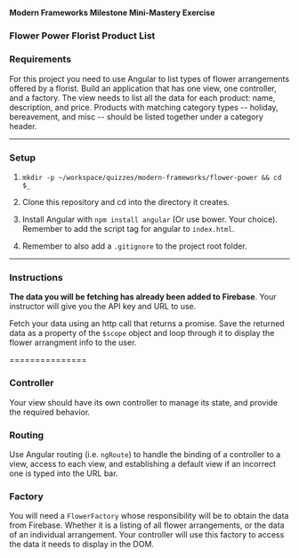 #### Modern Frameworks Milestone Mini-Mastery Exercise
### Flower Power Florist Product List

### Requirements
For this project you need to use Angular to list types of flower arrangements offered by a florist.
Build an application that has one view, one controller, and a factory. The view needs to list all the data for each product: name, description, and price. Products with matching category types -- holiday, bereavement, and misc -- should be listed together under a category header.  

----
### Setup 
1. `mkdir -p ~/workspace/quizzes/modern-frameworks/flower-power && cd $_`  

2. Clone this repository and cd into the directory it creates.  

3. Install Angular with `npm install angular` (Or use bower. Your choice). Remember to add the script tag for angular to `index.html`.  

4. Remember to also add a `.gitignore` to the project root folder.  

---
### Instructions
__The data you will be fetching has already been added to Firebase__. Your instructor will give you the API key and URL to use.  

Fetch your data using an http call that returns a promise. Save the returned data as a property of the `$scope` object and loop through it to display the flower arrangment info to the user.

===============

### Controller

Your view should have its own controller to manage its state, and provide the required behavior.

### Routing

Use Angular routing (i.e. `ngRoute`) to handle the binding of a controller to a view, access to each view, and establishing a default view if an incorrect one is typed into the URL bar.

### Factory

You will need a `FlowerFactory` whose responsibility will be to obtain the data from Firebase. Whether it is a listing of all flower arrangements, or the data of an individual arrangement. Your controller will use this factory to access the data it needs to display in the DOM.


